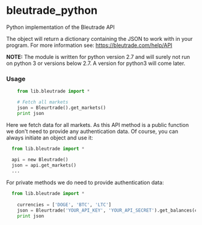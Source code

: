 # bleutrade_python
Python implementation of the Bleutrade API

The object will return a dictionary containing the JSON to work with in your program.
For more information see: https://bleutrade.com/help/API

**NOTE:** The module is written for python version 2.7 and will surely not run on python 3 or versions below 2.7. A version for python3 will come later.

### Usage

```python
    from lib.bleutrade import *

    # Fetch all markets
    json = Bleurtrade().get_markets()
    print json
```
Here we fetch data for all markets. As this API method is a public function we don't need to provide any authentication data. Of course, you can always initiate an object and use it:

```python
  from lib.bleutrade import *
  
  api = new Bleutrade()
  json = api.get_markets()
  ...
```

For private methods we do need to provide authentication data:
```python
  from lib.bleutrade import *
  
	currencies = ['DOGE', 'BTC', 'LTC']
	json = Bleurtrade('YOUR_API_KEY', 'YOUR_API_SECRET').get_balances(currencies)
	print json
```

